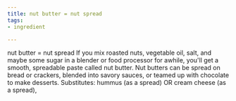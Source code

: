 ```yaml
---
title: nut butter = nut spread
tags:
- ingredient

---
```

nut butter = nut spread If you mix roasted nuts, vegetable oil, salt, and maybe some sugar in a blender or food processor for awhile, you'll get a smooth, spreadable paste called nut butter. Nut butters can be spread on bread or crackers, blended into savory sauces, or teamed up with chocolate to make desserts. Substitutes: hummus (as a spread) OR cream cheese (as a spread),
